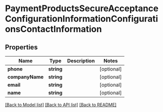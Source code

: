 # PaymentProductsSecureAcceptanceConfigurationInformationConfigurationsContactInformation

## Properties
Name | Type | Description | Notes
------------ | ------------- | ------------- | -------------
**phone** | **string** |  | [optional] 
**companyName** | **string** |  | [optional] 
**email** | **string** |  | [optional] 
**name** | **string** |  | [optional] 

[[Back to Model list]](../README.md#documentation-for-models) [[Back to API list]](../README.md#documentation-for-api-endpoints) [[Back to README]](../README.md)


